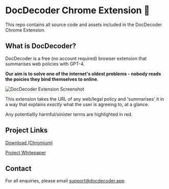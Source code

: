 # DocDecoder Chrome Extension 📜

This repo contains all source code and assets included in the DocDecoder Chrome Extension.

## What is DocDecoder?

DocDecoder is a free (no account required) browser extension that summarises web policies with GPT-4.

**Our aim is to solve one of the internet's oldest problems - nobody reads the poicies they bind themselves to online.**

![DocDecoder Extension Screenshot](https://cdn.shopify.com/s/files/1/0673/2005/4067/files/Capture_1.png?v=1701211750)

This extension takes the URL of any web/legal policy and 'summarises' it in a way that explains *exactly* what the user is agreeing to, at a glance.

Any potentiallly harmful/sinister terms are highlighted in red.

## Project Links

[Download (Chromium)](https://chromewebstore.google.com/u/8/detail/docdecoder-ai-powered-pol/pbcajhinmaijadgdofjohponnggbkjhh?hl=en)

[Project Whitepaper](https://docdecoder.app/whitepaper)

## Contact

For all enquiries, please email support@docdecoder.app.